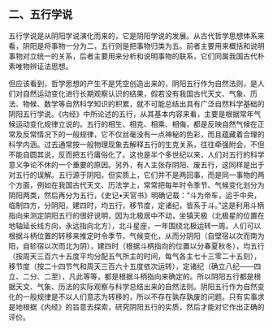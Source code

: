 ## 二、五行学说

五行学说是从阴阳学说演化而来的，它是阴阳学说的发展。从古代哲学思想体系来看，阴阳是将事物一分为二，五行则是把事物归类为五。前者主要用来概括和说明事物对立统一的关系，后者主要用来分析和说明事物的联系，它们同属我国古代朴素唯物辨证法思想。

但应该看到，哲学思想的产生不是凭空创造出来的，阴阳五行作为自然法则，是人们对自然运动变化进行长期观察认识的结果，假若没有我国古代天文、气象、历法、物候、数学等自然科学知识的积累，就不可能总结出具有广泛自然科学基础的阴阳五行学说。《内经》中所论述的五行，从其基本内容来看，主要是根据常年气候运动变化规律立说的。五行的相生、相克、相乘、相侮，都是反映自然气候在正常及反常情况下的一般规律，它不仅丝毫没有一点神秘的色彩，而且蕴藏着合理的科学内涵。过去通常按一般物理现象去解释五行的生克关系，往往牵强附会，不但不能自圆其说，反而把五行庸俗化了。这也是半个多世纪以来，人们对五行的科学意义争论不休的一个重要的原因。另外，有人主张存阴阳、废五行，这同样是出于对五行的误解。五行源于阴阳，但实质上，它们并不是两回事，而是同一事物的两个方面，例如在我国古代天文、历法学上，常常把每年时令季节、气候变化划分为阴阳两类，然后再分为五行，《史记•天官书》明确记载：“斗为帝车，运于中央，临制四方，分阴阳，建四时，均五行，移节度，定诸纪，皆系于斗。”这是利用斗柄指向来测定阴阳五行的很好说明，因为北极居中不动，坐镇天极（北极星的位置在地轴延长线方向，永远指向北方），北斗星座，一年围绕北极运转一周。人们可以根据斗柄位置的转移来推定时令季节，气候变化，从而分阴阳（自壁宿以次而南为阳，自轸宿以次而北为阴），建四时（根据斗柄指向的位置以分春夏秋冬），均五行（按周天三百六十五度平均分配五气所主的时间，每气各主七十三零二十五刻），移节度（按二十四节气和周天三百六十五度依次运转），定诸纪（确立八纪——四立、二分、二至），凡此等等，都是根据斗柄指向来确定的。所以阴阳五行都是根据天文、气象、历法的实际观察与科学总结出来的自然法则。阴阳五行作为自然变化的一般规律是不以人们意志为转移的，所以不存在孰存孰废的问题。只有实事求是地根据《内经》的旨意去探索，研究阴阳五行的实质，然后才能对它作出正确的评价。

